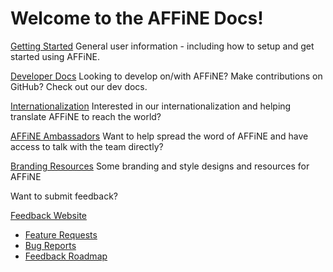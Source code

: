 # Welcome to the AFFiNE Docs!

[Getting Started](getting-started/welcome.md) General user information - including how to setup and get started using AFFiNE.

[Developer Docs](developer-docs/welcome.md) Looking to develop on/with AFFiNE? Make contributions on GitHub? Check out our dev docs.

[Internationalization](https://github.com/CJSS/docs-test/blob/all-in-1/internationalizatio/welcome.md) Interested in our internationalization and helping translate AFFiNE to reach the world?

[AFFiNE Ambassadors](affine-ambassadors/welcome.md) Want to help spread the word of AFFiNE and have access to talk with the team directly?

[Branding Resources](branding-resources/welcome.md) Some branding and style designs and resources for AFFiNE

Want to submit feedback?

[Feedback Website](https://feedback.affine.pro/)

* [Feature Requests](https://feedback.affine.pro/boards/feature-requests)
* [Bug Reports](https://feedback.affine.pro/boards/bug-reports)
* [Feedback Roadmap](https://feedback.affine.pro/roadmap)
